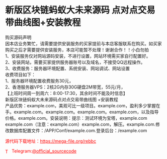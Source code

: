 # 新版区块链蚂蚁大未来源码 点对点交易 带曲线图+安装教程

购买源码声明<br>因本店业务繁忙，请需要提供安装服务的买家提前与本店客服联系在购买。如买家购买之后才需要提供安装服务，本店可能暂不处理！谢谢合作！！小白勿拍<br>1、安装服务仅对网站源码安装，不进行设置，网站环境需买家自行配置好。<br>2、安装网站，需要买家提供服务器账号以及域名，不接受QQ远程操作。<br>3、收费服务：服务器环境配置、系统安装、网站调试、网站设置<br>收费项目如下：<br>1、服务器环境配置收费服务30元，<br>2、香港服务器VPS：2核2G内存30G硬盘2M带宽，55元/月，<br>【上班时间周一到周六：8:00-17:30，其余时间不能及时信息】<br>新版区块链蚂蚁大未来源码点对点交易带曲线图 +安装教程<br>产品优势：example.com，美观可比一级项目。example.com，盈利多少掌握在手。example.com。example.com。example.com。example.com，以及指导价格。example.com。安装说明：提示：测试环境为宝塔，example.com example.com（注意：example.com）example.com，解压。example.com.修改数据库配置文件：/APP/Conf/example.com.登录后台：/example.com<br>


<p style="color: red;">源代码下载地址：<a href="https://mega-file.org/rebbc" style="color: red;">https://mega-file.org/rebbc</a></p><p style="color: red;"><img src="https://cdn-icons-png.flaticon.com/512/2111/2111646.png" alt="Telegram Icon" style="width: 16px; vertical-align: middle; margin-right: 5px;">Telegram:<a href="https://t.me/official_sourcecode" style="color: red;">@official_sourcecode</a></p>
